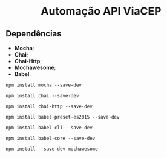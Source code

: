<h1 align="center">Automação API ViaCEP</a>

## Dependências

- <strong>Mocha</strong>;
- <strong>Chai</strong>;
- <strong>Chai-Http</strong>;
- <strong>Mochawesome</strong>;
- <strong>Babel</strong>.


```
npm install mocha --save-dev 
```

```
npm install chai --save-dev
```

```
npm install chai-http --save-dev 
```

```
npm install babel-preset-es2015 --save-dev
```

```
npm install babel-cli --save-dev
```

```
npm install babel-core --save-dev
```

```
npm install --save-dev mochawesome
```